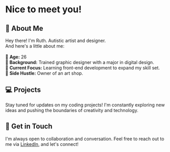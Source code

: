 # Nice to meet you!

## 🍊 About Me 
Hey there! I'm Ruth. Autistic artist and designer. <br>
And here's a little about me:<br><br>
🌱 **Age:** 26 <br>
🌱 **Background:** Trained graphic designer with a major in digital design.<br>
🌱 **Current Focus:** Learning front-end development to expand my skill set.<br>
🌱 **Side Hustle:** Owner of an art shop.

## 💻 Projects
Stay tuned for updates on my coding projects! I'm constantly exploring new ideas and pushing the boundaries of creativity and technology.

## 💌 Get in Touch
I'm always open to collaboration and conversation. Feel free to reach out to me via [LinkedIn](https://www.linkedin.com/in/ruthykaz), and let's connect!

